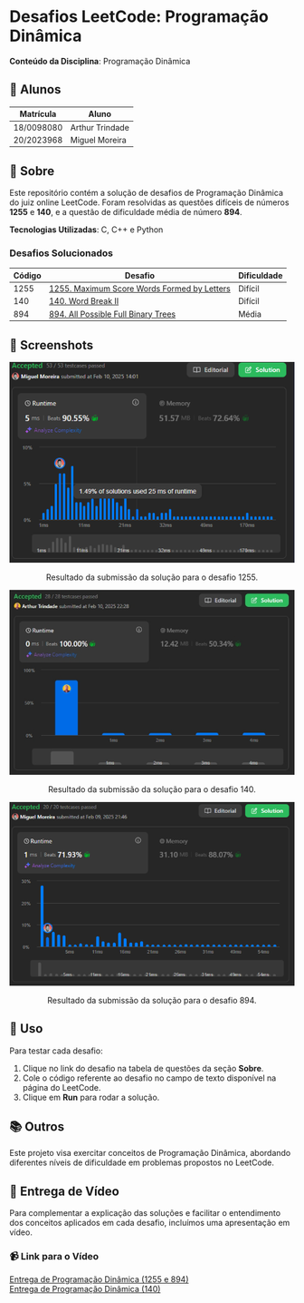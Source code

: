 # Desafios LeetCode: Programação Dinâmica
 
**Conteúdo da Disciplina**: Programação Dinâmica 

## 👥 Alunos
| Matrícula   | Aluno           |
|-------------|------------------|
| 18/0098080  | Arthur Trindade  |
| 20/2023968  | Miguel Moreira   |

## 📝 Sobre
Este repositório contém a solução de desafios de Programação Dinâmica do juiz online LeetCode. Foram resolvidas as questões difíceis de números **1255** e **140**, e a questão de dificuldade média de número **894**.

**Tecnologias Utilizadas**: C, C++ e Python

### Desafios Solucionados
| Código | Desafio                                                                                                      | Dificuldade |
|--------|--------------------------------------------------------------------------------------------------------------|-------------|
| 1255    | [1255. Maximum Score Words Formed by Letters](https://leetcode.com/problems/maximum-score-words-formed-by-letters/description/) | Difícil     |
| 140    | [140. Word Break II](https://leetcode.com/problems/word-break-ii/description/) | Difícil     |
| 894    | [894. All Possible Full Binary Trees](https://leetcode.com/problems/all-possible-full-binary-trees/description/) | Média     |

## 📸 Screenshots
<p align="center">
  <img src="img/1255.png" alt="Resultado da submissão do desafio 1255">
</p>

<p align="center">
  Resultado da submissão da solução para o desafio 1255.
</p>

<p align="center">
  <img src="img/140.jpeg" alt="Resultado da submissão do desafio 140">
</p>

<p align="center">
  Resultado da submissão da solução para o desafio 140.
</p>

<p align="center">
  <img src="img/894.png" alt="Resultado da submissão do desafio 894">
</p>

<p align="center">
  Resultado da submissão da solução para o desafio 894.
</p>


## 🚀 Uso
Para testar cada desafio:
1. Clique no link do desafio na tabela de questões da seção **Sobre**.
2. Cole o código referente ao desafio no campo de texto disponível na página do LeetCode.
3. Clique em **Run** para rodar a solução.

## 📚 Outros
  Este projeto visa exercitar conceitos de Programação Dinâmica, abordando diferentes níveis de dificuldade em problemas propostos no LeetCode.

## 🎥 Entrega de Vídeo

Para complementar a explicação das soluções e facilitar o entendimento dos conceitos aplicados em cada desafio, incluímos uma apresentação em vídeo.

### 📹 Link para o Vídeo
[Entrega de Programação Dinâmica (1255 e 894)](https://www.youtube.com/watch?v=CtyRybA%5C) <br>
[Entrega de Programação Dinâmica (140)](https://youtu.be/ACinGoYBpoY)
